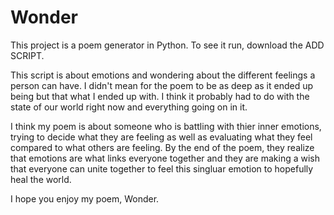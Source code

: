 # Wonder

This project is a poem generator in Python. To see it run, download the ADD SCRIPT.  

This script is about emotions and wondering about the different feelings a person can have. I didn't mean for the poem to be as deep as it ended up being but that what I ended up with. I think it probably had to do with the state of our world right now and everything going on in it. 

I think my poem is about someone who is battling with thier inner emotions, trying to decide what they are feeling as well as evaluating what they feel compared to what others are feeling. By the end of the poem, they realize that emotions are what links everyone together and they are making a wish that everyone can unite together to feel this singluar emotion to hopefully heal the world. 

I hope you enjoy my poem, Wonder. 
